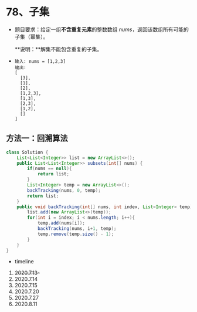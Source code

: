 # 78、子集

- 题目要求：给定一组**不含重复元素**的整数数组 *nums*，返回该数组所有可能的子集（幂集）。

  **说明：**解集不能包含重复的子集。

- ```
  输入: nums = [1,2,3]
  输出:
  [
    [3],
    [1],
    [2],
    [1,2,3],
    [1,3],
    [2,3],
    [1,2],
    []
  ]
  ```





## 方法一：回溯算法

```java
class Solution {
    List<List<Integer>> list = new ArrayList<>();
    public List<List<Integer>> subsets(int[] nums) {
        if(nums == null){
            return list;
        }
        List<Integer> temp = new ArrayList<>();
        backTracking(nums, 0, temp);
        return list;
    }
    public void backTracking(int[] nums, int index, List<Integer> temp){
        list.add(new ArrayList<>(temp));
        for(int i = index; i < nums.length; i++){
            temp.add(nums[i]);
            backTracking(nums, i+1, temp);
            temp.remove(temp.size() - 1);
        }
    }
}
```





- timeline

1. ~~2020.7.13-~~
2. 2020.7.14
3. 2020.7.15
4. 2020.7.20
5. 2020.7.27
6. 2020.8.11